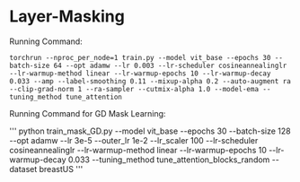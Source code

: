 # Layer-Masking

Running Command:

```
torchrun --nproc_per_node=1 train.py --model vit_base --epochs 30 --batch-size 64 --opt adamw --lr 0.003 --lr-scheduler cosineannealinglr --lr-warmup-method linear --lr-warmup-epochs 10 --lr-warmup-decay 0.033 --amp --label-smoothing 0.11 --mixup-alpha 0.2 --auto-augment ra --clip-grad-norm 1 --ra-sampler --cutmix-alpha 1.0 --model-ema --tuning_method tune_attention
```

Running Command for GD Mask Learning:

'''
python train_mask_GD.py --model vit_base --epochs 30 --batch-size 128 --opt adamw --lr 3e-5 --outer_lr 1e-2 --lr_scaler 100 --lr-scheduler cosineannealinglr --lr-warmup-method linear --lr-warmup-epochs 10 --lr-warmup-decay 0.033 --tuning_method tune_attention_blocks_random --dataset breastUS
'''